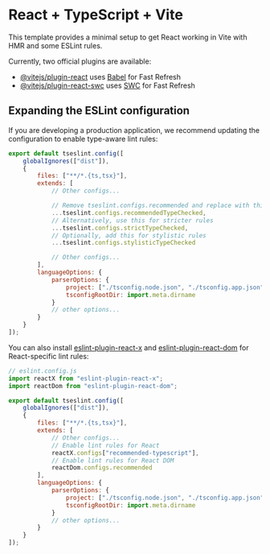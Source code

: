 # React + TypeScript + Vite

This template provides a minimal setup to get React working in Vite with HMR and some ESLint rules.

Currently, two official plugins are available:

- [@vitejs/plugin-react](https://github.com/vitejs/vite-plugin-react/blob/main/packages/plugin-react) uses [Babel](https://babeljs.io/) for Fast Refresh
- [@vitejs/plugin-react-swc](https://github.com/vitejs/vite-plugin-react/blob/main/packages/plugin-react-swc) uses [SWC](https://swc.rs/) for Fast Refresh

## Expanding the ESLint configuration

If you are developing a production application, we recommend updating the configuration to enable type-aware lint rules:

```js
export default tseslint.config([
	globalIgnores(["dist"]),
	{
		files: ["**/*.{ts,tsx}"],
		extends: [
			// Other configs...

			// Remove tseslint.configs.recommended and replace with this
			...tseslint.configs.recommendedTypeChecked,
			// Alternatively, use this for stricter rules
			...tseslint.configs.strictTypeChecked,
			// Optionally, add this for stylistic rules
			...tseslint.configs.stylisticTypeChecked

			// Other configs...
		],
		languageOptions: {
			parserOptions: {
				project: ["./tsconfig.node.json", "./tsconfig.app.json"],
				tsconfigRootDir: import.meta.dirname
			}
			// other options...
		}
	}
]);
```

You can also install [eslint-plugin-react-x](https://github.com/Rel1cx/eslint-react/tree/main/packages/plugins/eslint-plugin-react-x) and [eslint-plugin-react-dom](https://github.com/Rel1cx/eslint-react/tree/main/packages/plugins/eslint-plugin-react-dom) for React-specific lint rules:

```js
// eslint.config.js
import reactX from "eslint-plugin-react-x";
import reactDom from "eslint-plugin-react-dom";

export default tseslint.config([
	globalIgnores(["dist"]),
	{
		files: ["**/*.{ts,tsx}"],
		extends: [
			// Other configs...
			// Enable lint rules for React
			reactX.configs["recommended-typescript"],
			// Enable lint rules for React DOM
			reactDom.configs.recommended
		],
		languageOptions: {
			parserOptions: {
				project: ["./tsconfig.node.json", "./tsconfig.app.json"],
				tsconfigRootDir: import.meta.dirname
			}
			// other options...
		}
	}
]);
```
